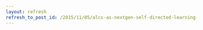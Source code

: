 ```yaml
---
layout: refresh
refresh_to_post_id: /2015/11/05/alcs-as-nextgen-self-directed-learning-pt-1
---
```

